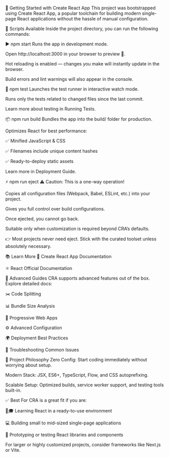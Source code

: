 🚀 Getting Started with Create React App
This project was bootstrapped using Create React App, a popular toolchain for building modern single-page React applications without the hassle of manual configuration.

📑 Scripts Available
Inside the project directory, you can run the following commands:

▶️ npm start
Runs the app in development mode.

Open http://localhost:3000 in your browser to preview 🚀.

Hot reloading is enabled — changes you make will instantly update in the browser.

Build errors and lint warnings will also appear in the console.

🧪 npm test
Launches the test runner in interactive watch mode.

Runs only the tests related to changed files since the last commit.

Learn more about testing in Running Tests.

📦 npm run build
Bundles the app into the build/ folder for production.

Optimizes React for best performance:

✅ Minified JavaScript & CSS

✅ Filenames include unique content hashes

✅ Ready-to-deploy static assets

Learn more in Deployment Guide.

⚡ npm run eject
⚠️ Caution: This is a one-way operation!

Copies all configuration files (Webpack, Babel, ESLint, etc.) into your project.

Gives you full control over build configurations.

Once ejected, you cannot go back.

Suitable only when customization is required beyond CRA’s defaults.

👉 Most projects never need eject. Stick with the curated toolset unless absolutely necessary.

📚 Learn More
📘 Create React App Documentation

⚛️ React Official Documentation

🔧 Advanced Guides
CRA supports advanced features out of the box. Explore detailed docs:

✂️ Code Splitting

📊 Bundle Size Analysis

📱 Progressive Web Apps

⚙️ Advanced Configuration

🌍 Deployment Best Practices

🐞 Troubleshooting Common Issues

🎨 Project Philosophy
Zero Config: Start coding immediately without worrying about setup.

Modern Stack: JSX, ES6+, TypeScript, Flow, and CSS autoprefixing.

Scalable Setup: Optimized builds, service worker support, and testing tools built-in.

✅ Best For
CRA is a great fit if you are:

🧑🎓 Learning React in a ready-to-use environment

💻 Building small to mid-sized single-page applications

🔬 Prototyping or testing React libraries and components

For larger or highly customized projects, consider frameworks like Next.js or Vite.
